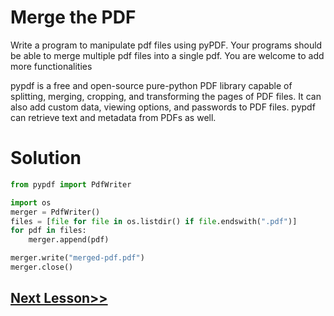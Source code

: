 # Merge the PDF
Write a program to manipulate pdf files using pyPDF. Your programs should be able to merge multiple pdf files into a single pdf. You are welcome to add more functionalities

pypdf is a free and open-source pure-python PDF library capable of splitting, merging, cropping, and transforming the pages of PDF files. It can also add custom data, viewing options, and passwords to PDF files. pypdf can retrieve text and metadata from PDFs as well.

# Solution
```python
from pypdf import PdfWriter

import os
merger = PdfWriter()
files = [file for file in os.listdir() if file.endswith(".pdf")]
for pdf in files:
    merger.append(pdf)

merger.write("merged-pdf.pdf")
merger.close()
```
## [Next Lesson>>](https://github.com/Harshita1303/Python-CodewithHarry/blob/main/77-Day-77-Operator-Overloading/.tutorial/Tutorial.md)
